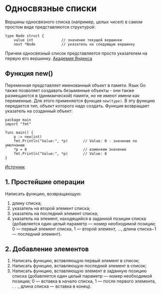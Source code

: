 # Односвязные списки
Вершины односвязного списка (например, целых чисел) в самом простом виде представляются структурой:
```golang
type Node struct {
    value int             // значение текущей вершинки
    next *Node            // указатель на следующую вершинку
```
Причем односвязный список представляется просто указателем на первую его вершинку. 
[Академия Яндекса](https://academy.yandex.ru/handbook/algorithms/article/odnosvyaznyj-spisok)

## Функция new()
Переменная представляет именованный объект в памяти. 
Язык Go также позволяет создавать безымянные объекты - они также размещаются в (динмаической) памяти, но не имеют имени как переменные. 
Для этого применяется функция `new(type)`. 
В эту функцию передается тип, объект которого надо создать. 
Функция возвращает указатель на созданный объект:
```golang
package main
import "fmt"

func main() {
    p := new(int) 
    fmt.Println("Value:", *p)       // Value: 0 - значение по умолчанию
    *p = 8                          // изменяем значение
    fmt.Println("Value:", *p)       // Value: 8
}
```
[Источник](https://metanit.com/go/tutorial/3.1.php?ysclid=lnveekt9pr564477736)
## 1. Простейшие операции
Написать функцию, возвращающую:
1. длину списка;
2. указатель на второй элемент списка;
3. указатель на последний элемент списка;
4. указатель на элемент, находящийся в заданной позиции списка (добавляется один целый параметр — номер необходимой позиции; 0 — первый элемент списка, 1 — второй элемент, ..., длина списка−1 — последний элемент).

## 2. Добавление элементов
1. Написать функцию, вставляющую первый элемент в список;
2. Написать функцию, вставляющую последний элемент в список;
3. Написать функцию, вставляющую элемент в заданную позицию списка (добавляется один целый параметр — номер необходимой позиции; 0 — вставка в начало списка, 1 — после первого элемента, . . ., длина списка — вставка в конец).
